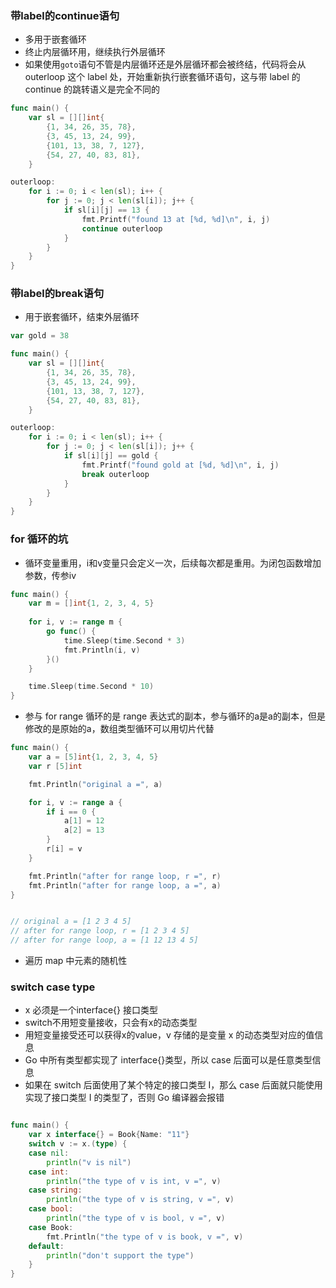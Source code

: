 ### 带label的continue语句
- 多用于嵌套循环
- 终止内层循环用，继续执行外层循环
- 如果使用`goto`语句不管是内层循环还是外层循环都会被终结，代码将会从 outerloop 这个 label 处，开始重新执行嵌套循环语句，这与带 label 的 continue 的跳转语义是完全不同的
```go
func main() {
    var sl = [][]int{
        {1, 34, 26, 35, 78},
        {3, 45, 13, 24, 99},
        {101, 13, 38, 7, 127},
        {54, 27, 40, 83, 81},
    }

outerloop:
    for i := 0; i < len(sl); i++ {
        for j := 0; j < len(sl[i]); j++ {
            if sl[i][j] == 13 {
                fmt.Printf("found 13 at [%d, %d]\n", i, j)
                continue outerloop
            }
        }
    }
}
```

### 带label的break语句
- 用于嵌套循环，结束外层循环
```go
var gold = 38

func main() {
    var sl = [][]int{
        {1, 34, 26, 35, 78},
        {3, 45, 13, 24, 99},
        {101, 13, 38, 7, 127},
        {54, 27, 40, 83, 81},
    }

outerloop:
    for i := 0; i < len(sl); i++ {
        for j := 0; j < len(sl[i]); j++ {
            if sl[i][j] == gold {
                fmt.Printf("found gold at [%d, %d]\n", i, j)
                break outerloop
            }
        }
    }
}
```


### for 循环的坑
- 循环变量重用，i和v变量只会定义一次，后续每次都是重用。为闭包函数增加参数，传参iv
```go
func main() {
    var m = []int{1, 2, 3, 4, 5}  
             
    for i, v := range m {
        go func() {
            time.Sleep(time.Second * 3)
            fmt.Println(i, v)
        }()
    }

    time.Sleep(time.Second * 10)
}
```

- 参与 for range 循环的是 range 表达式的副本，参与循环的a是a的副本，但是修改的是原始的a，数组类型循环可以用切片代替
```go
func main() {
    var a = [5]int{1, 2, 3, 4, 5}
    var r [5]int

    fmt.Println("original a =", a)

    for i, v := range a {
        if i == 0 {
            a[1] = 12
            a[2] = 13
        }
        r[i] = v
    }

    fmt.Println("after for range loop, r =", r)
    fmt.Println("after for range loop, a =", a)
}


// original a = [1 2 3 4 5]
// after for range loop, r = [1 2 3 4 5]
// after for range loop, a = [1 12 13 4 5]
```

- 遍历 map 中元素的随机性

### switch case type
- x 必须是一个interface{} 接口类型
- switch不用短变量接收，只会有x的动态类型
- 用短变量接受还可以获得x的value，v 存储的是变量 x 的动态类型对应的值信息
- Go 中所有类型都实现了 interface{}类型，所以 case 后面可以是任意类型信息
- 如果在 switch 后面使用了某个特定的接口类型 I，那么 case 后面就只能使用实现了接口类型 I 的类型了，否则 Go 编译器会报错
```go

func main() {
	var x interface{} = Book{Name: "11"}
	switch v := x.(type) {
	case nil:
		println("v is nil")
	case int:
		println("the type of v is int, v =", v)
	case string:
		println("the type of v is string, v =", v)
	case bool:
		println("the type of v is bool, v =", v)
	case Book:
		fmt.Println("the type of v is book, v =", v)
	default:
		println("don't support the type")
	}
}
```